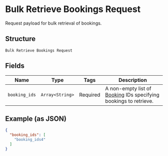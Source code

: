 
# Bulk Retrieve Bookings Request

Request payload for bulk retrieval of bookings.

## Structure

`Bulk Retrieve Bookings Request`

## Fields

| Name | Type | Tags | Description |
|  --- | --- | --- | --- |
| `booking_ids` | `Array<String>` | Required | A non-empty list of [Booking](entity:Booking) IDs specifying bookings to retrieve. |

## Example (as JSON)

```json
{
  "booking_ids": [
    "booking_ids4"
  ]
}
```

